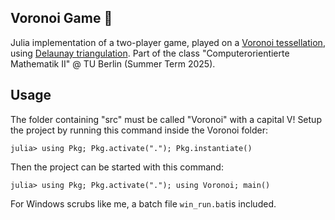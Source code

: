 ## Voronoi Game 🎨
Julia implementation of a two-player game, played on a [Voronoi tessellation](https://en.wikipedia.org/wiki/Voronoi_diagram#Mathematics), using [Delaunay triangulation](https://en.wikipedia.org/wiki/Delaunay_triangulation). Part of the class "Computerorientierte Mathematik II" @ TU Berlin (Summer Term 2025).

## Usage
The folder containing "src" must be called "Voronoi" with a capital V!
Setup the project by running this command inside the Voronoi folder:
```
julia> using Pkg; Pkg.activate("."); Pkg.instantiate()
```
Then the project can be started with this command:
```
julia> using Pkg; Pkg.activate("."); using Voronoi; main()
```
For Windows scrubs like me, a batch file `win_run.bat`is included.